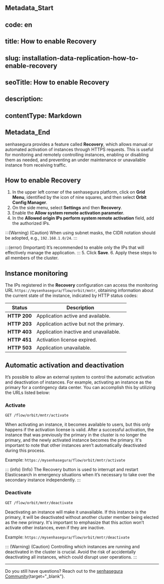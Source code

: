 ## Metadata_Start 
## code: en
## title: How to enable Recovery 
## slug: installation-data-replication-how-to-enable-recovery 
## seoTitle: How to enable Recovery 
## description:  
## contentType: Markdown 
## Metadata_End
senhasegura provides a feature called **Recovery**, which allows manual or automated activation of instances through HTTPS requests. This is useful for monitoring and remotely controlling instances, enabling or disabling them as needed, and preventing an under maintenance or unavailable instance from receiving traffic.

## How to enable Recovery

1. In the upper left corner of the senhasegura platform, click on **Grid Menu**, identified by the icon of nine squares, and then select **Orbit Config Manager**.
2. On the side menu, select **Settings** and then **Recovery**.
3. Enable the **Allow system remote activation parameter**.
4. In the **Allowed origin IPs perform system remote activation** field, add the authorized IPs.

:::(Warning) (Caution)
When using subnet masks, the CIDR notation should be adopted, e.g., `192.168.1.0/24`.
:::

:::(error) (Important)
It’s recommended to enable only the IPs that will effectively manage the application. 
:::
5. Click **Save**.
6. Apply these steps to all members of the cluster.




## Instance monitoring
The IPs registered in the **Recovery** configuration can access the monitoring URL `https://mysenhasegura/flow/orbit/mntr`, obtaining information about the current state of the instance, indicated by HTTP status codes:


| Status |Description |
| --- | --- |
|**HTTP 200** |Application active and available. |
| **HTTP 203** | Application active but not the primary. |
| **HTTP 403**| Application inactive and unavailable. |
| **HTTP 451** | Activation license expired. |
|**HTTP 503** | Application unavailable. |


## Automatic activation and deactivation

It’s possible to allow an external system to control the automatic activation and deactivation of instances. For example, activating an instance as the primary for a contingency data center. You can accomplish this by utilizing the URLs listed below:

### Activate
`GET
 /flow/orbit/mntr/activate`

When activating an instance, it becomes available to users, but this only happens if the activation license is valid. After a successful activation, the instance that was previously the primary in the cluster is no longer the primary, and the newly activated instance becomes the primary. It's important to note that other instances aren’t automatically deactivated during this process.

Example: `https://mysenhasegura/flow/orbit/mntr/activate`

::: (info) (Info)
The Recovery button is used to interrupt and restart Elasticsearch in emergency situations when it’s necessary to take over the secondary instance independently.
:::

### Deactivate
`GET
/flow/orbit/mntr/deactivate`

Deactivating an instance will make it unavailable. If this instance is the primary, it will be deactivated without another cluster member being elected as the new primary. It's important to emphasize that this action won’t activate other instances, even if they are inactive.

Example: `https://mysenhasegura/flow/orbit/mntr/deactivate`

::: (Warning) (Caution)
Controlling which instances are running and deactivated in the cluster is crucial. Avoid the risk of accidentally deactivating all instances, which could disrupt user operations.
:::

* * *

Do you still have questions? Reach out to the [senhasegura Community](https://community.senhasegura.io/){target="_blank"}.
